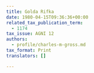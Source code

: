 ```yaml
---
title: Golda Rifka
date: 1980-04-15T09:36:36+00:00
related_tax_publication_term:
  - 1174
tax_issue: AGNI 12
authors:
  - profile/charles-m-gross.md
tax_format: Print
translators: []

---
```

